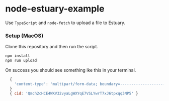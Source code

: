 # node-estuary-example

Use `TypeScript` and `node-fetch` to upload a file to Estuary.

### Setup (MacOS)

Clone this repository and then run the script.

```sh
npm install
npm run upload
```

On success you should see something lke this in your terminal.

```js
  {
    'content-type': 'multipart/form-data; boundary=--------------------------225027799253021671631288'
  }
  { cid: 'Qmch2cHCE4WXV32vyaLgWXYqE7VSLYwrT7xJ6tpxqq3NP5' }
```
